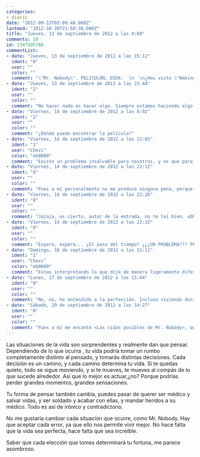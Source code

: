 ```yaml
---
categories:
- diario
date: "2012-09-13T03:09:48.000Z"
lastmod: "2012-10-28T21:58:36.000Z"
title: "Jueves, 13 de septiembre de 2012 a las 4:09"
comments: 10
id: 1347505788
commentList:
- date: "Jueves, 13 de septiembre de 2012 a las 15:12"
  ident: "0"
  user: ""
  color: ""
  comment: "\"Mr. Nobody\". PELICULÓN, DIOX.  \n  \n¿Has visto \"Waking Life\"? Te la recomiendo.  \n  \nY... no estoy del todo de acuerdo con lo que dices. Nunca el tiempo es perdido. Siempre se hace todo lo mejor que se puede en cada momento. Si no se hizo mejor, por algo será. Así que la fortuna no queda determinada por lo que hagas, sino por tus circunstancias particulares. Multiplicar la realidad no lleva a ninguna parte, hacer como Nemo es vivir lo no vivido, pensar lo que pudo ser pero que no fue. ¿Qué utilidad tiene, mas no sea pasar el rato? xD  \n  \nAl perder un gran momento, ganas otro que no valoras tanto. Y si no lo valoras es problema tuyo. TODO momento es grande. Estás vivo. ¿Qué hay más grande que eso? =)"
- date: "Jueves, 13 de septiembre de 2012 a las 23:44"
  ident: "2"
  user: ""
  color: ""
  comment: "No hacer nada es hacer algo. Siempre estamos haciendo algo. No hacer nada es tomar una elección.   \nClaro que valoro cada momento, creo que no me he explicado bien  xD"
- date: "Viernes, 14 de septiembre de 2012 a las 0:02"
  ident: "2"
  user: ""
  color: ""
  comment: "¿Dónde puedo encontrar la película?"
- date: "Viernes, 14 de septiembre de 2012 a las 11:05"
  ident: "1"
  user: "Chevi"
  color: "eb0000"
  comment: "Existe un problema insalvable para nosotros, y es que para el ser humano el tiempo es finito. Y a ese problema hay que añadirle que cada persona dispone de un intervalo diferente y desconocido.  \n  \nPor lo tanto vivimos sabiendo que cada instante que pasa no se recupera jamas, y no solo eso si no que nos acerca al final. No sabemos cuando ocurre pero sabemos que ocurre. Y eso da una importancia abismal a nuestras decisiones, ya que podrian ser irreversibles. Por eso perder un gran momento produce una pena tan grande, no sabemos con certeza que vayamos a tener una oportunidad similar en el futuro..."
- date: "Viernes, 14 de septiembre de 2012 a las 22:12"
  ident: "0"
  user: ""
  color: ""
  comment: "Pues a mí personalmente no me produce ninguna pena, porque los grandes momentos no se pierden por no aprovecharlos. De hecho, no se pierden, porque al no aprovecharlos, estás aprovechando otra oportunidad distinta. Por ejemplo, en mi caso sin ir más lejos, reprimí mis sentimientos durante tanto tiempo que mejor no digo cuánto. Y ahora que ya he dejado de hacerlo, para nada veo perdido ningún momento de sentir intensamente la vida, pues esos momentos los aproveché de otra forma, que es realizando todo mi potencial racional, rozando con los límites de mi propia inteligencia y expandiéndola en esos momentos abstrayéndome y trascenciendo hasta límites que me siento orgulloso de haber podido alcanzar.  \n  \nEl truco para ser feliz en todo momento, incluso ser feliz estando triste y hundido, es valorar lo que se es, valorar la realidad. Si nos aferramos a lo que pudo ser, estamos cayendo en un error, que es evadirnos de la realidad y eso no ayuda para nada a nuestra autoestima, que es lo más importante porque sin ella no podemos tomar iniciativa alguna en nuestras vidas."
- date: "Viernes, 14 de septiembre de 2012 a las 22:26"
  ident: "0"
  user: ""
  color: ""
  comment: "Jajaja, es cierto, autor de la entrada, no te leí bien. xDDD  \nCuando dices \"No me gustaría cambiar cada situación que ocurre, como Mr. Nobody\", me comí el \"No\" inicial, y el sentido de todo lo que leí después lo cambié porque me condicioné a mí mismo no habiendo leído una sola negación, jajajajaja...  \n  \nPues la película no sé dónde conseguirla, a mí me la pasaron, pero todo es buscar en Google, jaja... ^^"
- date: "Viernes, 14 de septiembre de 2012 a las 22:32"
  ident: "0"
  user: ""
  color: ""
  comment: "Espera, espera... ¿El paso del tiempo? ¿¿¿UN PROBLEMA??? PFJAJAJA, mire, señor anónimo, perdone que discrepe BRUTALMENTE. xD  \n  \nCrecer, madurar y envejecer es lo mejor que le puede pasar a un ser vivo. Haga lo que haga, deje de hacer lo que deje de hacer. Pensar en realidades alternativas a la que estamos viviendo no sirve para nada, solo como pasatiempos es atractivo, hablar de lo que no sabremos. Y todo lo que hago y dejo de hacer me hace ser. Con eso me basta."
- date: "Domingo, 16 de septiembre de 2012 a las 11:11"
  ident: "1"
  user: "Chevi"
  color: "eb0000"
  comment: "Estas interpretando lo que dije de manera ligeramente diferente, a mi me preocupa el paso del tiempo, pero solo porque si tomas una decision equivocada, si que aprenderas de ella, pero quizas no tengas tiempo de enmendarla y vivas siempre las consecuencias del error.  \nTambien me refiero a relaciones largas.  \nPor otro lado comparto totalmente lo que dices, lo que yo quiero decir es que me obsesiona el tiempo. Se me hace complicado pensar en lo que dejo pasar cuando elijo una opcion irreversible..."
- date: "Lunes, 17 de septiembre de 2012 a las 11:44"
  ident: "0"
  user: ""
  color: ""
  comment: "No, no, he entendido a la perfección. Incluso viviendo durante tanto tiempo una \"mentira\" (en realidad no es mentira algo en lo que dejas de creer si dejas de creer en ello porque lo que sientas cambie, es algo que fue verdad), incluso así no perderás el tiempo. Si necesitaste tanto tiempo para darte cuenta o aprender algo, ese tiempo es justo el que necesitabas. Que otro se dé cuenta antes no quiere decir que tú hayas perdido el tiempo, has empleado el necesario. Sean relaciones largas, sean decisiones \"equivocadas\" (¿de verdad crees que una decisión es equivocada si la tomas sin conocer las posibles consecuencias? Yo no hablaría de decisiones equivocadas, hablaría de impulsos poco sopesados racionalmente), obsesionarse con el tiempo no va a hacer que lo \"aproveches\" más sino al contrario. Vas a emplear parte de tu tiempo en observar cómo pasa éste, y si te dejas fluir, permitiéndote cometer errores, teniendo en cuenta que las opciones que te parecen irreversibles a priori puede que no lo sean tanto aunque quizá sea bastante radical o poco tolerada por los demás la forma de volver atrás... Si no te presionas así, si ese perfeccionismo lo conviertes en una herramienta y no en una patología, te sentirás triunfante siempre.  \nSé que es difícil ese cambio de actitud que propongo, a mí me ha costado año y pico y sigo limpiando mi forma de pensar, porque aún quedan restos de lo que la sociedad me hizo ser... Quedan restos de suciedad, pensamientos saboteadores que impiden que haga lo que me gusta, por ejemplo. Todo es dejarse llevar sin ansiar tanto autocontrol. Para ganar el control que buscas tienes que asumir el descontrol inherente a la vida humana. Asumir que nos puede afectar en cualquier momento. No sentirnos culpables de querer hacer las cosas lo mejor que podamos, sino agradecidos. Y no castigarnos cuando las cosas no salen como queríamos, sino felicitarnos por no haber salido peor. ¿Qué sentido tiene no querer lo único que tenemos, que es a nosotros mismos? xD"
- date: "Sábado, 29 de septiembre de 2012 a las 14:27"
  ident: "0"
  user: ""
  color: ""
  comment: "Pues a mí me encantó «Las vidas posibles de Mr. Nobody», quizá sea por mi manía de pensar «qué habría ocurrido si...»."
---
```


Las situaciones de la vida son sorprendentes y realmente dan que pensar. Dependiendo de lo que ocurra , tu vida podría tomar un rumbo completamente distinto al pensado, y tomarás distintas decisiones. Cada decisión es un camino, y cada camino determina tu vida. Si te quedas quieto, todo se sigue moviendo, y si te mueves, te mueves al compás de lo que sucede alrededor. Así que lo mejor es actuar,¿no? Porque podrías perder grandes momentos, grandes sensaciones.  
  
 Tu forma de pensar también cambia, puedes pasar de querer ser médico y salvar vidas, y ser soldado y acabar con ellas, y mandar heridos a su médico. Todo es así de irónico y contradictorio.  
  
No me gustaría cambiar cada situación que ocurre, como Mr. Nobody. Hay que aceptar cada error, ya que ello nos permite vivir mejor. No hace falta que la vida sea perfecta, hace falta que sea increíble.  
  
Saber que cada elección que tomes determinará tu fortuna, me parece asombroso.